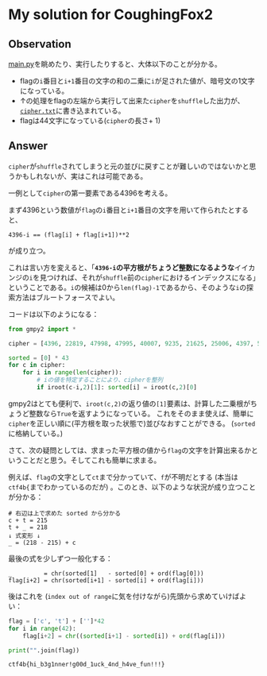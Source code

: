 # My solution for CoughingFox2

## Observation
[main.py](../given_files/main.py)を眺めたり、実行したりすると、大体以下のことが分かる。
* flagの`i`番目と`i+1`番目の文字の和の二乗に`i`が足された値が、暗号文の1文字になっている。
* ↑の処理をflagの左端から実行して出来た`cipher`を`shuffle`した出力が、[`cipher.txt`](../given_files/cipher.txt)に書き込まれている。
* flagは44文字になっている(`cipher`の長さ+ 1)

## Answer
`cipher`が`shuffle`されてしまうと元の並びに戻すことが難しいのではないかと思うかもしれないが、実はこれは可能である。


一例として`cipher`の第一要素である4396を考える。

まず4396という数値が`flag`の`i`番目と`i+1`番目の文字を用いて作られたとすると、

`4396-i == (flag[i] + flag[i+1])**2`

が成り立つ。

これは言い方を変えると、「**`4396-i`の平方根がちょうど整数になるような**イイカンジの`i`を見つければ、それが`shuffle`前の`cipher`におけるインデックスになる」ということである。`i`の候補は0から`len(flag)-1`であるから、そのような`i`の探索方法はブルートフォースでよい。

コードは以下のようになる：
```python
from gmpy2 import *

cipher = [4396, 22819, 47998, 47995, 40007, 9235, 21625, 25006, 4397, 51534, 46680, 44129, 38055, 18513, 24368, 38451, 46240, 20758, 37257, 40830, 25293, 38845, 22503, 44535, 22210, 39632, 38046, 43687, 48413, 47525, 23718, 51567, 23115, 42461, 26272, 28933, 23726, 48845, 21924, 46225, 20488, 27579, 21636]

sorted = [0] * 43
for c in cipher:
    for i in range(len(cipher)):
        # iの値を特定することにより、cipherを整列
        if iroot(c-i,2)[1]: sorted[i] = iroot(c,2)[0]
```

gmpy2はとても便利で、`iroot(c,2)`の返り値の`[1]`要素は、計算した二乗根がちょうど整数なら`True`を返すようになっている。
これをそのまま使えば、簡単に`cipher`を正しい順に(平方根を取った状態で)並びなおすことができる。 (`sorted`に格納している。)

さて、次の疑問としては、求まった平方根の値から`flag`の文字を計算出来るかということだと思う。そしてこれも簡単に求まる。

例えば、`flag`の文字として`ct`まで分かっていて、`f`が不明だとする (本当は`ctf4b{`までわかっているのだが) 。このとき、以下のような状況が成り立つことが分かる：
```
# 右辺は上で求めた sorted から分かる
c + t = 215
t + _ = 218
↓ 式変形 ↓ 
_ = (218 - 215) + c

```
最後の式を少しずつ一般化する：
```
_         = chr(sorted[1]   - sorted[0] + ord(flag[0]))
flag[i+2] = chr(sorted[i+1] - sorted[i] + ord(flag[i]))
```
後はこれを (`index out of range`に気を付けながら)先頭から求めていけばよい：
```python
flag = ['c', 't'] + ['']*42 
for i in range(42):
    flag[i+2] = chr((sorted[i+1] - sorted[i]) + ord(flag[i]))

print("".join(flag))
```

```
ctf4b{hi_b3g1nner!g00d_1uck_4nd_h4ve_fun!!!}
```

